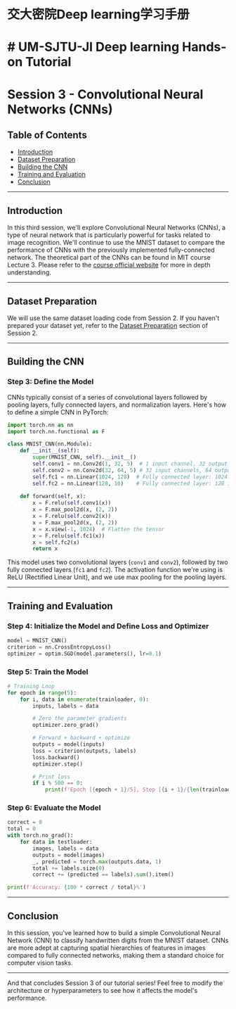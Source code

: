 # 交大密院Deep learning学习手册
# # UM-SJTU-JI Deep learning Hands-on Tutorial
# Session 3 - Convolutional Neural Networks (CNNs)

## Table of Contents

- [Introduction](#introduction)
- [Dataset Preparation](#dataset-preparation)
- [Building the CNN](#building-the-cnn)
- [Training and Evaluation](#training-and-evaluation)
- [Conclusion](#conclusion)

---

## Introduction

In this third session, we'll explore Convolutional Neural Networks (CNNs), a type of neural network that is particularly powerful for tasks related to image recognition. We'll continue to use the MNIST dataset to compare the performance of CNNs with the previously implemented fully-connected network.
The theoretical part of the CNNs can be found in MIT course Lecture 3. Please refer to the [course official website](http://introtodeeplearning.com/) for more in depth understanding.

---

## Dataset Preparation

We will use the same dataset loading code from Session 2. If you haven't prepared your dataset yet, refer to the [Dataset Preparation](#dataset-preparation) section of Session 2.

---

## Building the CNN

### Step 3: Define the Model

CNNs typically consist of a series of convolutional layers followed by pooling layers, fully connected layers, and normalization layers. Here's how to define a simple CNN in PyTorch:

```python
import torch.nn as nn
import torch.nn.functional as F

class MNIST_CNN(nn.Module):
    def __init__(self):
        super(MNIST_CNN, self).__init__()
        self.conv1 = nn.Conv2d(1, 32, 5)  # 1 input channel, 32 output channels, 5x5 kernel
        self.conv2 = nn.Conv2d(32, 64, 5) # 32 input channels, 64 output channels, 5x5 kernel
        self.fc1 = nn.Linear(1024, 128)  # Fully connected layer: 1024 input features, 128 output features
        self.fc2 = nn.Linear(128, 10)    # Fully connected layer: 128 input features, 10 output features (for 10 classes)
        
    def forward(self, x):
        x = F.relu(self.conv1(x))
        x = F.max_pool2d(x, (2, 2))
        x = F.relu(self.conv2(x))
        x = F.max_pool2d(x, (2, 2))
        x = x.view(-1, 1024)  # Flatten the tensor
        x = F.relu(self.fc1(x))
        x = self.fc2(x)
        return x
```

This model uses two convolutional layers (`conv1` and `conv2`), followed by two fully connected layers (`fc1` and `fc2`). The activation function we're using is ReLU (Rectified Linear Unit), and we use max pooling for the pooling layers.

---

## Training and Evaluation

### Step 4: Initialize the Model and Define Loss and Optimizer

```python
model = MNIST_CNN()
criterion = nn.CrossEntropyLoss()
optimizer = optim.SGD(model.parameters(), lr=0.1)
```

### Step 5: Train the Model

```python
# Training Loop
for epoch in range(5):
    for i, data in enumerate(trainloader, 0):
        inputs, labels = data

        # Zero the parameter gradients
        optimizer.zero_grad()

        # Forward + backward + optimize
        outputs = model(inputs)
        loss = criterion(outputs, labels)
        loss.backward()
        optimizer.step()

        # Print loss
        if i % 500 == 0:
            print(f'Epoch [{epoch + 1}/5], Step [{i + 1}/{len(trainloader)}], Loss: {loss.item()}')
```

### Step 6: Evaluate the Model

```python
correct = 0
total = 0
with torch.no_grad():
    for data in testloader:
        images, labels = data
        outputs = model(images)
        _, predicted = torch.max(outputs.data, 1)
        total += labels.size(0)
        correct += (predicted == labels).sum().item()

print(f'Accuracy: {100 * correct / total}%')
```

---

## Conclusion

In this session, you've learned how to build a simple Convolutional Neural Network (CNN) to classify handwritten digits from the MNIST dataset. CNNs are more adept at capturing spatial hierarchies of features in images compared to fully connected networks, making them a standard choice for computer vision tasks.

---

And that concludes Session 3 of our tutorial series! Feel free to modify the architecture or hyperparameters to see how it affects the model's performance.
